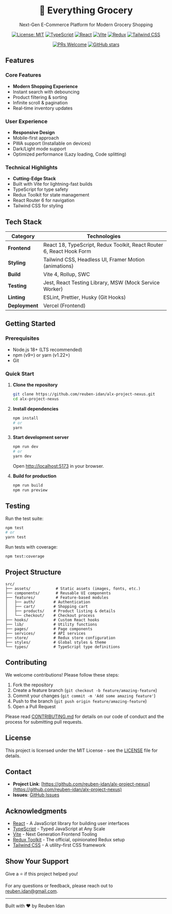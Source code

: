 <div align="center">
  <h1>🛒 Everything Grocery</h1>
  <p>Next-Gen E-Commerce Platform for Modern Grocery Shopping</p>
  
  [![License: MIT](https://img.shields.io/badge/License-MIT-yellow.svg)](https://opensource.org/licenses/MIT)
  [![TypeScript](https://img.shields.io/badge/TypeScript-4.9+-007ACC?logo=typescript&logoColor=white)](https://www.typescriptlang.org/)
  [![React](https://img.shields.io/badge/React-18-61DAFB?logo=react&logoColor=white)](https://reactjs.org/)
  [![Vite](https://img.shields.io/badge/Vite-4.0+-646CFF?logo=vite&logoColor=white)](https://vitejs.dev/)
  [![Redux](https://img.shields.io/badge/Redux_Toolkit-1.9.0-764ABC?logo=redux&logoColor=white)](https://redux-toolkit.js.org/)
  [![Tailwind CSS](https://img.shields.io/badge/Tailwind_CSS-3.0+-06B6D4?logo=tailwind-css&logoColor=white)](https://tailwindcss.com/)
  
  [![PRs Welcome](https://img.shields.io/badge/PRs-welcome-brightgreen.svg?style=flat-square)](http://makeapullrequest.com)
  [![GitHub stars](https://img.shields.io/github/stars/reuben-idan/alx-project-nexus?style=social)](https://github.com/reuben-idan/alx-project-nexus/stargazers)
</div>

##  Features

### Core Features
-  **Modern Shopping Experience**
  - Instant search with debouncing
  - Product filtering & sorting
  - Infinite scroll & pagination
  - Real-time inventory updates

### User Experience
-  **Responsive Design**
  - Mobile-first approach
  - PWA support (Installable on devices)
  - Dark/Light mode support
  - Optimized performance (Lazy loading, Code splitting)

### Technical Highlights
-  **Cutting-Edge Stack**
  - Built with Vite for lightning-fast builds
  - TypeScript for type safety
  - Redux Toolkit for state management
  - React Router 6 for navigation
  - Tailwind CSS for styling

##  Tech Stack

| Category        | Technologies                                                                 |
|----------------|-----------------------------------------------------------------------------|
| **Frontend**   | React 18, TypeScript, Redux Toolkit, React Router 6, React Hook Form        |
| **Styling**    | Tailwind CSS, Headless UI, Framer Motion (animations)                       |
| **Build**      | Vite 4, Rollup, SWC                                                         |
| **Testing**    | Jest, React Testing Library, MSW (Mock Service Worker)                      |
| **Linting**    | ESLint, Prettier, Husky (Git Hooks)                                         |
| **Deployment** | Vercel (Frontend)              |

##  Getting Started

### Prerequisites

- Node.js 18+ (LTS recommended)
- npm (v9+) or yarn (v1.22+)
- Git

### Quick Start

1. **Clone the repository**
   ```bash
   git clone https://github.com/reuben-idan/alx-project-nexus.git
   cd alx-project-nexus
   ```

2. **Install dependencies**
   ```bash
   npm install
   # or
   yarn
   ```

3. **Start development server**
   ```bash
   npm run dev
   # or
   yarn dev
   ```
   Open [http://localhost:5173](http://localhost:5173) in your browser.

4. **Build for production**
   ```bash
   npm run build
   npm run preview
   ```

##  Testing

Run the test suite:
```bash
npm test
# or
yarn test
```

Run tests with coverage:
```bash
npm test:coverage
```

##  Project Structure

```
src/
├── assets/           # Static assets (images, fonts, etc.)
├── components/       # Reusable UI components
├── features/         # Feature-based modules
│   ├── auth/        # Authentication
│   ├── cart/        # Shopping cart
│   ├── products/    # Product listing & details
│   └── checkout/    # Checkout process
├── hooks/           # Custom React hooks
├── lib/             # Utility functions
├── pages/           # Page components
├── services/        # API services
├── store/           # Redux store configuration
├── styles/          # Global styles & theme
└── types/           # TypeScript type definitions
```

##  Contributing

We welcome contributions! Please follow these steps:

1. Fork the repository
2. Create a feature branch (`git checkout -b feature/amazing-feature`)
3. Commit your changes (`git commit -m 'Add some amazing feature'`)
4. Push to the branch (`git push origin feature/amazing-feature`)
5. Open a Pull Request

Please read [CONTRIBUTING.md](CONTRIBUTING.md) for details on our code of conduct and the process for submitting pull requests.

##  License

This project is licensed under the MIT License - see the [LICENSE](LICENSE) file for details.

##  Contact

- **Project Link**: [https://github.com/reuben-idan/alx-project-nexus](https://github.com/reuben-idan/alx-project-nexus)
- **Issues**: [GitHub Issues](https://github.com/reuben-idan/alx-project-nexus/issues)

##  Acknowledgments

- [React](https://reactjs.org/) - A JavaScript library for building user interfaces
- [TypeScript](https://www.typescriptlang.org/) - Typed JavaScript at Any Scale
- [Vite](https://vitejs.dev/) - Next Generation Frontend Tooling
- [Redux Toolkit](https://redux-toolkit.js.org/) - The official, opinionated Redux setup
- [Tailwind CSS](https://tailwindcss.com/) - A utility-first CSS framework

##  Show Your Support

Give a ⭐️ if this project helped you!

For any questions or feedback, please reach out to [reuben.idan@gmail.com](mailto:reuben.idan@gmail.com).

---

Built with ❤️ by Reuben Idan
